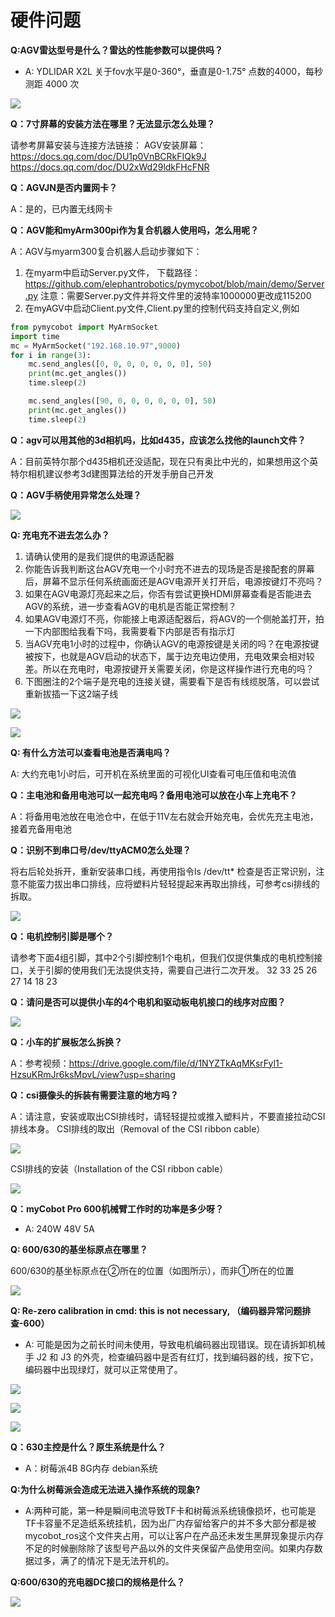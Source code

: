 # 硬件问题

**Q:AGV雷达型号是什么？雷达的性能参数可以提供吗？**

- A: YDLIDAR X2L
关于fov水平是0-360°，垂直是0-1.75°
点数的4000，每秒测距 4000 次

![](../resources/3-UserNotes/FAQ/hardware_1.png)


**Q：7寸屏幕的安装方法在哪里？无法显示怎么处理？**

请参考屏幕安装与连接方法链接：
AGV安装屏幕：
https://docs.qq.com/doc/DU1p0VnBCRkFIQk9J 
https://docs.qq.com/doc/DU2xWd29ldkFHcFNR 

**Q：AGVJN是否内置网卡？**

A：是的，已内置无线网卡

**Q：AGV能和myArm300pi作为复合机器人使用吗，怎么用呢？**

A：AGV与myarm300复合机器人启动步骤如下：
1. 在myarm中启动Server.py文件，
下载路径：https://github.com/elephantrobotics/pymycobot/blob/main/demo/Server.py 
注意：需要Server.py文件并将文件里的波特率1000000更改成115200
2. 在myAGV中启动Client.py文件,Client.py里的控制代码支持自定义,例如

```python
from pymycobot import MyArmSocket
import time
mc = MyArmSocket("192.168.10.97",9000)  
for i in range(3):
    mc.send_angles([0, 0, 0, 0, 0, 0, 0], 50)
    print(mc.get_angles())
    time.sleep(2)

    mc.send_angles([90, 0, 0, 0, 0, 0, 0], 50)
    print(mc.get_angles())
    time.sleep(2)

```

**Q：agv可以用其他的3d相机吗，比如d435，应该怎么找他的launch文件？**

A：目前英特尔那个d435相机还没适配，现在只有奥比中光的，如果想用这个英特尔相机建议参考3d建图算法给的开发手册自己开发

**Q：AGV手柄使用异常怎么处理？**

![](../resources/3-UserNotes/FAQ/hardware_2.png)


**Q:  充电充不进去怎么办？**

1. 请确认使用的是我们提供的电源适配器
2. 你能告诉我判断这台AGV充电一个小时充不进去的现场是否是接配套的屏幕后，屏幕不显示任何系统画面还是AGV电源开关打开后，电源按键灯不亮吗？
3. 如果在AGV电源灯亮起来之后，你否有尝试更换HDMI屏幕查看是否能进去AGV的系统，进一步查看AGV的电机是否能正常控制？
4. 如果AGV电源灯不亮，你能接上电源适配器后，将AGV的一个侧舱盖打开，拍一下内部图给我看下吗，我需要看下内部是否有指示灯
5. 当AGV充电1小时的过程中，你确认AGV的电源按键是关闭的吗？在电源按键被按下，也就是AGV启动的状态下，属于边充电边使用，充电效果会相对较差。所以在充电时，电源按键开关需要关闭，你是这样操作进行充电的吗？
6. 下图圈注的2个端子是充电的连接关键，需要看下是否有线缆脱落，可以尝试重新拔插一下这2端子线

![](../resources/3-UserNotes/FAQ/hardware_3.png)

![](../resources/3-UserNotes/FAQ/hardware_4.png)


**Q: 有什么方法可以查看电池是否满电吗？**

A: 大约充电1小时后，可开机在系统里面的可视化UI查看可电压值和电流值

**Q：主电池和备用电池可以一起充电吗？备用电池可以放在小车上充电不？**

A：将备用电池放在电池仓中，在低于11V左右就会开始充电，会优先充主电池，接着充备用电池

**Q：识别不到串口号/dev/ttyACM0怎么处理？**

将右后轮处拆开，重新安装串口线，再使用指令ls /dev/tt* 检查是否正常识别，注意不能蛮力拔出串口排线，应将塑料片轻轻提起来再取出排线，可参考csi排线的拆取。

![](../resources/3-UserNotes/FAQ/hardware_5.png)


**Q：电机控制引脚是哪个？**

请参考下面4组引脚，其中2个引脚控制1个电机，但我们仅提供集成的电机控制接口，关于引脚的使用我们无法提供支持，需要自己进行二次开发。
32 33 
25 26 
27 14
18 23

**Q：请问是否可以提供小车的4个电机和驱动板电机接口的线序对应图？**


![](../resources/3-UserNotes/FAQ/hardware_6.png)

**Q：小车的扩展板怎么拆换？**

A：参考视频：https://drive.google.com/file/d/1NYZTkAqMKsrFyl1-HzsuKRmJr6ksMpvL/view?usp=sharing 

**Q：csi摄像头的拆装有需要注意的地方吗？**

A：请注意，安装或取出CSI排线时，请轻轻提拉或推入塑料片，不要直接拉动CSI排线本身。
CSI排线的取出（Removal of the CSI ribbon cable）

![](../resources/3-UserNotes/FAQ/hardware_7.png)

CSI排线的安装（Installation of the CSI ribbon cable）


![](../resources/3-UserNotes/FAQ/hardware_8.png)


**Q：myCobot Pro 600机械臂工作时的功率是多少呀？**

- A: 240W 48V 5A

**Q: 600/630的基坐标原点在哪里？**

600/630的基坐标原点在②所在的位置（如图所示），而非①所在的位置


![](../resources/3-UserNotes/FAQ/img/hardware_1.png)


**Q: Re-zero calibration in cmd: this is not necessary, （编码器异常问题排查-600）**

- A: 可能是因为之前长时间未使用，导致电机编码器出现错误。现在请拆卸机械手 J2 和 J3 的外壳，检查编码器中是否有红灯，找到编码器的线，按下它，编码器中出现绿灯，就可以正常使用了。


![](../resources/3-UserNotes/FAQ/img/hardware_2.png)

![](../resources/3-UserNotes/FAQ/img/hardware_3.png)


![](../resources/3-UserNotes/FAQ/img/hardware_4.png)


**Q：630主控是什么？原生系统是什么？**

- A：树莓派4B 8G内存   debian系统


**Q:为什么树莓派会造成无法进入操作系统的现象?**

- A:两种可能，第一种是瞬间电流导致TF卡和树莓派系统镜像损坏，也可能是TF卡容量不足造纸系统挂机，因为出厂内存留给客户的并不多大部分都是被mycobot_ros这个文件夹占用，可以让客户在产品还未发生黑屏现象提示内存不足的时候删除除了该型号产品以外的文件夹保留产品使用空间。如果内存数据过多，满了的情况下是无法开机的。

**Q:600/630的充电器DC接口的规格是什么？**

![](../resources/3-UserNotes/FAQ/img/hardware_5.png)


